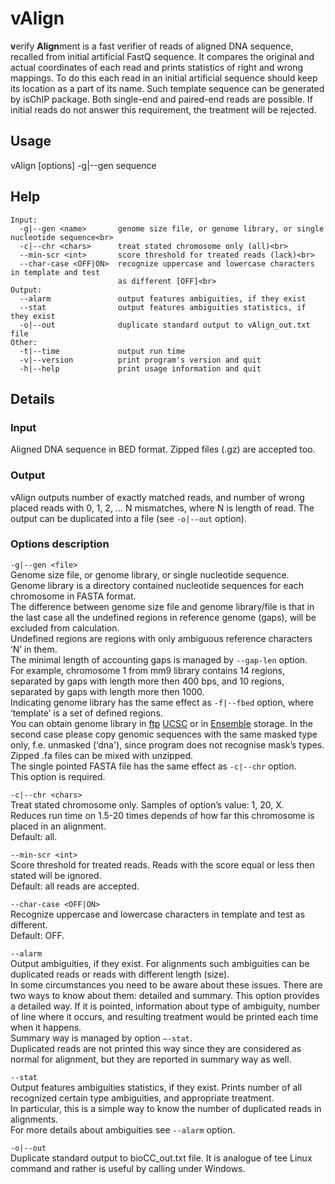 # vAlign
<b>v</b>erify <b>Align</b>ment is a fast verifier of reads of aligned DNA sequence, recalled from initial artificial FastQ sequence. It compares the original and actual coordinates of each read and prints statistics of right and wrong mappings.
To do this each read in an initial artificial sequence should keep its location as a part of its name. Such template sequence can be generated by isChIP package. Both single-end and paired-end reads are possible. If initial reads do not answer this requirement, the treatment will be rejected.

## Usage
vAlign [options] -g|--gen <name> sequence

## Help
```
Input:
  -g|--gen <name>       genome size file, or genome library, or single nucleotide sequence<br>
  -c|--chr <chars>      treat stated chromosome only (all)<br>
  --min-scr <int>       score threshold for treated reads (lack)<br>
  --char-case <OFF|ON>  recognize uppercase and lowercase characters in template and test
                        as different [OFF]<br>
Output:
  --alarm               output features ambiguities, if they exist
  --stat                output features ambiguities statistics, if they exist
  -o|--out              duplicate standard output to vAlign_out.txt file
Other:
  -t|--time             output run time
  -v|--version          print program's version and quit
  -h|--help             print usage information and quit
  ```

## Details

### Input
Aligned DNA sequence in BED format.
Zipped files (.gz) are accepted too.

### Output
vAlign outputs number of exactly matched reads, and number of wrong placed reads with 0, 1, 2, … N mismatches, where N is length of read.
The output can be duplicated into a file (see ```-o|--out``` option).

### Options description
```-g|--gen <file>```<br>
Genome size file, or genome library, or single nucleotide sequence. <br>
Genome library is a directory contained nucleotide sequences for each chromosome in FASTA format.<br>
The difference between genome size file and genome library/file is that in the last case all the undefined regions in reference genome (gaps), will be excluded from calculation.<br>
Undefined regions are regions with only ambiguous reference characters ‘N’ in them.<br>
The minimal length of accounting gaps is managed by ```--gap-len``` option.<br>
For example, chromosome 1 from mm9 library contains 14 regions, separated by gaps with length more then 400 bps, and 10 regions, separated by gaps with length more then 1000.<br>
Indicating genome library has the same effect as ```-f|--fbed``` option, where ‘template’ is a set of defined regions.<br>
You can obtain genome library in [ftp](ftp:///hgdownload.soe.ucsc.edu/goldenPath) [UCSC](ftp://hgdownload.soe.ucsc.edu/goldenPath) or in [Ensemble](ftp://ftp.ensembl.org/pub/release-73/fasta) storage. In the second case please copy genomic sequences with the same masked type only, f.e. unmasked (‘dna'), since program does not recognise mask’s types.<br>
Zipped .fa files can be mixed with unzipped.<br>
The single pointed FASTA file has the same effect as ```-c|--chr``` option.<br>
This option is required.

```-c|--chr <chars>```<br>
Treat stated chromosome only. Samples of option’s value: 1, 20, X.<br>
Reduces run time on 1.5-20 times depends of how far this chromosome is placed in an alignment.<br>
Default: all.

```--min-scr <int>```<br>
Score threshold for treated reads. Reads with the score equal or less then stated will be ignored.<br>
Default: all reads are accepted.

```--char-case <OFF|ON>```<br>
Recognize uppercase and lowercase characters in template and test as different.<br>
Default: OFF.

```--alarm```<br>
Output ambiguities, if they exist.
For alignments such ambiguities can be duplicated reads or reads with different length (size).<br>
In some circumstances you need to be aware about these issues. There are two ways to know about them: detailed and summary.
This option provides a detailed way. If it is pointed, information about type of ambiguity, number of line where it occurs, and resulting treatment would be printed each time when it happens.<br>
Summary way is managed by option ```–-stat```.<br>
Duplicated reads are not printed this way since they are considered as normal for alignment, but they are reported in summary way as well.

```--stat```<br>
Output features ambiguities statistics, if they exist. Prints number of all recognized certain type ambiguities, and appropriate treatment.<br>
In particular, this is a simple way to know the number of duplicated reads in alignments.<br>
For more details about ambiguities see ```--alarm``` option.

```-o|--out```<br>
Duplicate standard output to bioCC_out.txt file. It is analogue of tee Linux command and rather is useful by calling under Windows.

